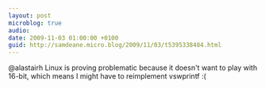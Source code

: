 ```yaml
---
layout: post
microblog: true
audio: 
date: 2009-11-03 01:00:00 +0100
guid: http://samdeane.micro.blog/2009/11/03/t5395338484.html
---
```

@alastairh Linux is proving problematic because it doesn't want to play with 16-bit, which means I might have to reimplement vswprintf :(
